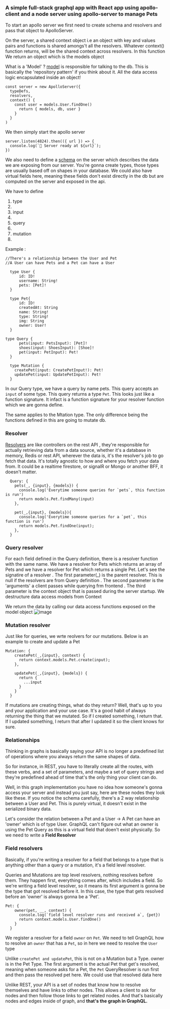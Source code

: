 ### A simple full-stack graphql app with React app using apollo-client and a node server using apollo-server to manage Pets

To start an apollo server we first need to create schema and resolvers and pass that object to ApolloServer.

On the server, a shared context object i.e an object with key and values pairs and functions is shared amongs't all the resolvers. Whatever context() function returns, will be the shared context across resolvers. In this function We return an object which is the models object

What is a 'Model' ? [model](https://github.com/AdityaDonthy/pets-fullstack-graphql/blob/master/api/src/db/pet.js) is responsible for talking to the db. This is basically the 'repository pattern' if you think about it. All the data access logic encapsulated inside an object!


```
const server = new ApolloServer({
  typeDefs,
  resolvers,
  context() {
    const user = models.User.findOne()
      return { models, db, user }
    }
  }
) 
```
We then simply start the apollo server
```
server.listen(4824).then(({ url }) => {
  console.log(`🚀 Server ready at ${url}`);
})
```
We also need to define a [schema](https://github.com/AdityaDonthy/pets-fullstack-graphql/blob/master/api/src/schema.js) on the server which describes the data we are exposing from our server. You're gonna create types, those types are usually based off on shapes in your database.
We could also have virtual fields here, meaning these fields don't exist directly in the db but are computed on the server and exposed in the api.

We have to define
<ol>
  <li> type <li/>
  <li> input <li/>
  <li> query <li/>
  <li> mutation <li/>
</ol>

Example :
```
//There's a relationship between the User and Pet
//A User can have Pets and a Pet can have a User

  type User {
      id: ID!
      username: String!
      pets: [Pet]!
  }

  type Pet{
      id: ID!
      createdAt: String
      name: String!
      type: String!
      img: String
      owner: User!
  }
  
type Query {
      pets(input: PetsInput): [Pet]!
      shoes(input: ShoesInput): [Shoe]!
      pet(input: PetInput): Pet!
  }
  
  type Mutation {
    createPet(input: CreatePetInput!): Pet!
    updatePet(input: UpdatePetInput): Pet!
  }
```

In our Query type, we have a query by name pets. This query accepts an ```input``` of some type. This query returns a type ```Pet```. This looks just like a function signature. It infact is a function signature for your resolver function which we are gonna define.

The same applies to the Mtation type. The only difference being the functions defined in this are going to mutate db.

### Resolver 
[Resolvers](https://github.com/AdityaDonthy/pets-fullstack-graphql/blob/master/api/src/resolvers.js) are like controllers on the rest API , they're responsible for actually retrieving data from a data source, whether it's a database in memory, Redis or rest API, wherever the data is, it's the resolver's job to go fetch that data. It's totally agnostic to how and where you fetch your data from. It could be a realtime firestore, or signalR or Mongo or another BFF, it doesn't matter. 
```
  Query: {
    pets(_, {input}, {models}) {
      console.log('Everytime someone queries for `pets`, this function is run')
      return models.Pet.findMany(input)
    },
    
    pet(_,{input}, {models}){
      console.log('Everytime someone queries for a `pet`, this function is run')
      return models.Pet.findOne(input);
    },
  }
```

	
### Query resolver
For each field defined in the Query definition, there is a resolver function with the same name. We have a resolver for Pets which returns an array of Pets and we have a resolver for Pet which returns a single Pet. Let's see the signatire of a resolver
 . The first parameter(_) is the parent resolver. This is null if the resolvers are from Query definition
 . The second parameter is the 'arguments' a client passes while querying frm frontend
 . The third parameter is the context object that is passed during the server startup. We destructure data access models from Context
 
We return the data by calling our data access functions exposed on the model object
![image](https://user-images.githubusercontent.com/11058475/111899337-0c1b5000-8a52-11eb-81c5-686ab39a60b6.png)

### Mutation resolver
Just like for queries, we wrte reolvers for our mutations. Below is an example to create and update a Pet
```
Mutation: {
    createPet(_,{input}, context) {
      return context.models.Pet.create(input);
    },

    updatePet(_,{input}, {models}) {
      return {
        ...input
      }
    }
  }
 ```
If mutations are creating things, what do they return? Well, that's up to you and your application and your use case. It's a good habit of always returning the thing that we mutated. So if I created something, I return that. If I updated something, I return that after I updated it so the client knows for sure. 

### Relationships
Thinking in graphs is basically saying your API is no longer a predefined list of operations where you always return the same shapes of data.

So for instance, in REST, you have to literally create all the routes, with these verbs, and a set of parameters, and maybe a set of query strings and they're predefined ahead of time that's the only thing your client can do. 

Well, in this graph implementation you have no idea how someone's gonna access your server and instead you just say, here are these nodes they look like these. If you notice the schema carefully, there's a 2 way relationship between a User and Pet. This is purely virtual, it doesn't exist in the serialized binary data.

Let's consider the relation between a Pet and a User -> A Pet can have an 'owner' which is of type User. GraphQL can't figure out what an owner is using the Pet Query as this is a virtual field that doen't exist physically. So we need to write a **Field Resolver**

### Field resolvers
Basically, if you're writing a resolver for a field that belongs to a type that is anything other than a query or a mutation, it's a field level resolver. 

Queries and Mutations are top level resolvers, nothing resolves before them. They happen first, everything comes after, which includes a field. So we're writing a field level resolver, so it means its first argument is gonna be the type that got resolved before it. In this case, the type that gets resolved before an 'owner' is always gonna be a 'Pet'.

```
Pet: {
    owner(pet, __, context) {
      console.log(`field level resolver runs and received a`, {pet})
      return context.models.User.findOne()
    }
  }
```

We register a resolver for a field ```owner``` on ```Pet```. We need to tell GraphQL how to resolve an ```owner``` that has a ```Pet```, so in here we need to resolve the ```User``` type

Unlike ```createPet and updatePet```, this is not on a Mutation but a Type. owner is in the Pet Type. The first argument is the actual Pet that get's resolved, meaning when someone asks for a Pet, the ```Pet``` QueryResolver is run first and then pass the resolved pet here. We could use that resolved data here

Unlike REST, your API is a set of nodes that know how to resolve themselves and have links to other nodes. This allows a client to ask for nodes and then follow those links to get related nodes. And that's basically nodes and edges inside of graph, and **that's the graph in GraphQL.**
